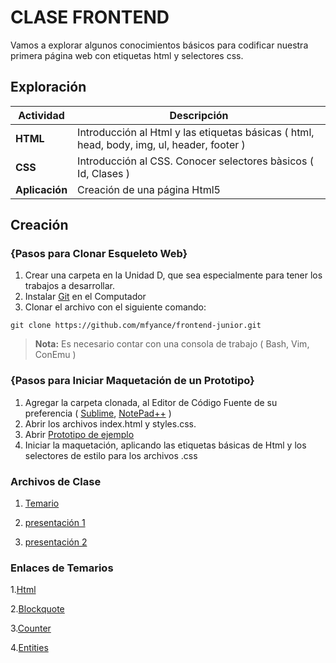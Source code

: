 # CLASE FRONTEND
Vamos a explorar algunos conocimientos básicos para codificar nuestra primera página web con etiquetas html y selectores css.

## Exploración
<a name="todas_las_tareas"></a>Actividad | Descripción
---------------- | ---
**HTML**   | Introducción al Html y las etiquetas básicas ( html, head, body, img, ul, header, footer )
**CSS**    | Introducción al CSS. Conocer selectores bàsicos ( Id, Clases )
**Aplicación**    | Creación de una página Html5

## Creación
### <i class="icon-folder-open"></i> {Pasos para Clonar Esqueleto Web}
1. Crear una carpeta en la Unidad D, que sea especialmente para tener los trabajos a desarrollar.
2. Instalar [Git](https://git-scm.com/download/win) en el Computador
3. Clonar el archivo con el siguiente comando: 
```
git clone https://github.com/mfyance/frontend-junior.git
```
> **Nota:**
> Es necesario contar con una consola de trabajo ( Bash, Vim, ConEmu )

### <i class="icon-folder-open"></i> {Pasos para Iniciar Maquetación de un Prototipo}
1. Agregar la carpeta clonada, al Editor de Código Fuente de su preferencia ( [Sublime](https://www.sublimetext.com/3), [NotePad++](https://notepad-plus-plus.org/) )
2. Abrir los archivos index.html y styles.css.
3. Abrir [Prototipo de ejemplo](https://www.figma.com/file/LFbPVqCg5tx6aDBAMwaWqG/ENTEL)
4. Iniciar la maquetación, aplicando las etiquetas básicas de Html y los selectores de estilo para los archivos .css

### <i class="icon-folder-open"></i> Archivos de Clase

1. [Temario](https://docs.google.com/spreadsheets/d/1vjcwgEDciW1VfOQthG1qwk3mksnnpFXBJnJPkfwm940/edit?usp=sharing)

2. [presentación 1](https://www.canva.com/design/DACOXrINg2U/1_XFtZ8696JykEUIRAX2JQ/view?utm_content=DACOXrINg2U&utm_campaign=designshare&utm_medium=link&utm_source=sharebutton)
3. [presentación 2](https://www.canva.com/design/DACP0n-Zrkc/Cdb6WOOCo-H54NQpepIb1Q/view?utm_content=DACP0n-Zrkc&utm_campaign=designshare&utm_medium=link&utm_source=sharebutton)


### <i class="icon-folder-open"></i> Enlaces  de Temarios
1.[Html](https://www.w3schools.com/html/html_entities.asp)

2.[Blockquote](https://developer.mozilla.org/es/docs/Web/HTML/Elemento/blockquote)

3.[Counter](https://codepen.io/svinkle/pen/HAzyb)

4.[Entities](https://www.freeformatter.com/html-entities.html)